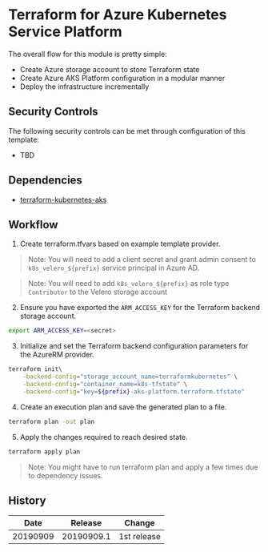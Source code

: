 # Terraform for Azure Kubernetes Service Platform

The overall flow for this module is pretty simple:

* Create Azure storage account to store Terraform state
* Create Azure AKS Platform configuration in a modular manner
* Deploy the infrastructure incrementally

## Security Controls

The following security controls can be met through configuration of this template:

* TBD

## Dependencies

* [terraform-kubernetes-aks](https://github.com/canada-ca-terraform-modules/terraform-kubernetes-aks)

## Workflow

1. Create terraform.tfvars based on example template provider.

> Note: You will need to add a client secret and grant admin consent to `k8s_velero_${prefix}` service principal in Azure AD.

> Note: You will need to add `k8s_velero_${prefix}` as role type `Contributor` to the Velero storage account

2. Ensure you have exported the `ARM_ACCESS_KEY` for the Terraform backend storage account.

```sh
export ARM_ACCESS_KEY=<secret>
```

3. Initialize and set the Terraform backend configuration parameters for the AzureRM provider.

```sh
terraform init\
    -backend-config="storage_account_name=terraformkubernetes" \
    -backend-config="container_name=k8s-tfstate" \
    -backend-config="key=${prefix}-aks-platform.terraform.tfstate"
```

4. Create an execution plan and save the generated plan to a file.

```sh
terraform plan -out plan
```

5. Apply the changes required to reach desired state.

```sh
terraform apply plan
```

> Note: You might have to run terraform plan and apply a few times due to dependency issues.

## History

| Date     | Release    | Change      |
| -------- | ---------- | ----------- |
| 20190909 | 20190909.1 | 1st release |
